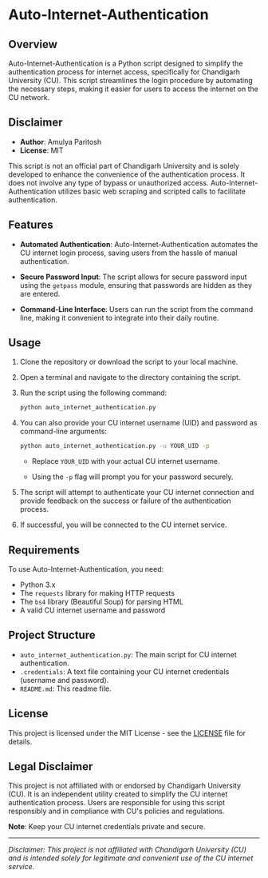 # Auto-Internet-Authentication

## Overview

Auto-Internet-Authentication is a Python script designed to simplify the authentication process for internet access, specifically for Chandigarh University (CU). This script streamlines the login procedure by automating the necessary steps, making it easier for users to access the internet on the CU network.

## Disclaimer

- **Author**: Amulya Paritosh
- **License**: MIT

This script is not an official part of Chandigarh University and is solely developed to enhance the convenience of the authentication process. It does not involve any type of bypass or unauthorized access. Auto-Internet-Authentication utilizes basic web scraping and scripted calls to facilitate authentication.

## Features

- **Automated Authentication**: Auto-Internet-Authentication automates the CU internet login process, saving users from the hassle of manual authentication.

- **Secure Password Input**: The script allows for secure password input using the `getpass` module, ensuring that passwords are hidden as they are entered.

- **Command-Line Interface**: Users can run the script from the command line, making it convenient to integrate into their daily routine.

## Usage

1. Clone the repository or download the script to your local machine.

2. Open a terminal and navigate to the directory containing the script.

3. Run the script using the following command:

   ```bash
   python auto_internet_authentication.py
   ```

4. You can also provide your CU internet username (UID) and password as command-line arguments:

   ```bash
   python auto_internet_authentication.py -u YOUR_UID -p
   ```

   - Replace `YOUR_UID` with your actual CU internet username.

   - Using the `-p` flag will prompt you for your password securely.

5. The script will attempt to authenticate your CU internet connection and provide feedback on the success or failure of the authentication process.

6. If successful, you will be connected to the CU internet service.

## Requirements

To use Auto-Internet-Authentication, you need:

- Python 3.x
- The `requests` library for making HTTP requests
- The `bs4` library (Beautiful Soup) for parsing HTML
- A valid CU internet username and password

## Project Structure

- `auto_internet_authentication.py`: The main script for CU internet authentication.
- `.credentials`: A text file containing your CU internet credentials (username and password).
- `README.md`: This readme file.

## License

This project is licensed under the MIT License - see the [LICENSE](LICENSE) file for details.

## Legal Disclaimer

This project is not affiliated with or endorsed by Chandigarh University (CU). It is an independent utility created to simplify the CU internet authentication process. Users are responsible for using this script responsibly and in compliance with CU's policies and regulations.

**Note**: Keep your CU internet credentials private and secure.

---

*Disclaimer: This project is not affiliated with Chandigarh University (CU) and is intended solely for legitimate and convenient use of the CU internet service.*
